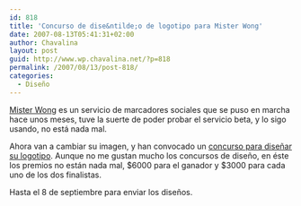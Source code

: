 ```yaml
---
id: 818
title: 'Concurso de dise&ntilde;o de logotipo para Mister Wong'
date: 2007-08-13T05:41:31+02:00
author: Chavalina
layout: post
guid: http://www.wp.chavalina.net/?p=818
permalink: /2007/08/13/post-818/
categories:
  - Diseño
---
```

<a href="http://www.mister-wong.es/" target="_blank">Mister Wong</a> es un servicio de marcadores sociales que se puso en marcha hace unos meses, tuve la suerte de poder probar el servicio beta, y lo sigo usando, no est&aacute; nada mal.

Ahora van a cambiar su imagen, y han convocado un <a href="http://www.mister-wong.es/contest/index.php?lg=es" target="_blank">concurso para dise&ntilde;ar su logotipo</a>. Aunque no me gustan mucho los concursos de dise&ntilde;o, en &eacute;ste los premios no est&aacute;n nada mal, $6000 para el ganador y $3000 para cada uno de los dos finalistas.

Hasta el 8 de septiembre para enviar los dise&ntilde;os.